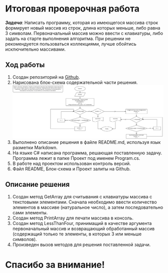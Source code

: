 # Итоговая проверочная работа

***Задача***: Написать программу, которая из имеющегося массива строк формирует новый массив из строк, длина которых меньше, либо равна 3 символам. Первоначальный массив можно ввести с клавиатуры, либо задать на старте выполнения алгоритма. При решении не рекомендуется пользоваться коллекциями, лучше обойтись исключительно массивами.

## Ход работы

1. Создан репозиторий на [Github](https://github.com/MorozovSA3/project_GB).
2. Нарисована блок-схема содержательной части решения. ![Блок-схема](/%D0%91%D0%BB%D0%BE%D0%BA-%D1%81%D1%85%D0%B5%D0%BC%D0%B0.jpg)
3. Выполнено описание решения в файле README.md, используя язык разметки Markdown.
4. На языке C# написана программа, решающая поставленную задачу. Программа лежит в папке Проект под именем Program.cs.
5. В работе над проектом использован контроль версий.
6. Файл README, Блок-схема и Проект залиты на Github.

## Описание решения

1. Создан метод GetArray для считывания с клавиатуры массива с текстовыми элементами. Сначала необходимо ввести количество элементов в массиве (натуральное число), а затем последовательно сами элементы.
2. Создан метод PrintArray для печати массива в консоль.
3. Создан метод LessThanFour, принимащий в качестве аргумента первоначальный массив и возвращающий обработанный массив (содержащий только те элементы, в которых 3 или меньше символов).
4. Произведен вызов методов для решения поставленной задачи.

# Спасибо за внимание!
